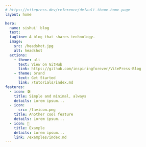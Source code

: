```yaml
---
# https://vitepress.dev/reference/default-theme-home-page
layout: home

hero:
  name: sishui' blog
  text: 
  tagline: A blog that shares technology.
  image:
    src: /headshot.jpg
    alt: headshot
  actions:
    - theme: alt
      text: View on GitHub
      link: https://github.com/inspiringforever/VitePress-Blog
    - theme: brand
      text: Get Started
      link: /tutorials/index.md
features:
  - icon: 🛠️
    title: Simple and minimal, always
    details: Lorem ipsum...
  - icon:
      src: /favicon.png
    title: Another cool feature
    details: Lorem ipsum...
  - icon: 🌰
    title: Example
    details: Lorem ipsum...
    link: /examples/index.md
---
```



<style>
:root {
  margin-top:100px;
  --vp-home-hero-name-color: transparent;
  --vp-home-hero-name-background: -webkit-linear-gradient(120deg, #bd34fe 30%, #41d1ff);

  --vp-home-hero-image-background-image: linear-gradient(-45deg, #bd34fe 50%, #47caff 50%);
  --vp-home-hero-image-filter: blur(44px);
}

@media (min-width: 640px) {
  :root {
    --vp-home-hero-image-filter: blur(56px);
  }
}

@media (min-width: 960px) {
  :root {
    --vp-home-hero-image-filter: blur(68px);
  }
}
</style>

